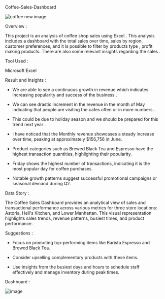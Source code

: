 Coffee-Sales-Dashboard 


 ![coffee new image](https://github.com/user-attachments/assets/dc822d6a-1fea-4a16-a4d2-a79a4b52ce8f)


Overview :

This project is an analysis of coffee shop sales using Excel . This analysis includes a dashboard with the total sales over time, sales by region, customer preferences, and it is possible to  filter by products type , profit making products. There are also some relevant insights  regarding the sales . 





Tool Used :

Microsoft Excel 





Result and Insights :

 - We are able to see a continuous growth in revenue which indicates increasing popularity and success of the business .
   
 - We can see drastic increment in the revenue in the month of May indicating that people are visiting the cafes often or in more numbers .
   
 - This could be due to holiday season and we should be prepared for this trend next year .


 - I have noticed that the Monthly revenue showcases a steady increase over time, peaking at approximately $156,756 in June.

 - Product categories such as Brewed Black Tea and Espresso have the highest transaction quantities, highlighting their popularity.

 - Friday shows the highest number of transactions, indicating it is the most popular day for coffee purchases.

 - Notable growth patterns suggest successful promotional campaigns or seasonal demand during Q2.

   
   




Data Story :

The Coffee Sales Dashboard provides an analytical view of sales and transactional performance across various metrics for three store locations: Astoria, Hell's Kitchen, and Lower Manhattan. This visual representation highlights sales trends, revenue patterns, busiest times, and product performance.




Suggestions :

 - Focus on promoting top-performing items like Barista Espresso and Brewed Black Tea.
   
 - Consider upselling complementary products with these items.

 - Use insights from the busiest days and hours to schedule staff effectively and manage inventory during peak times.

Dashboard :
 

![image](https://github.com/user-attachments/assets/9eecfed8-f9e9-40c6-8cc6-c974a58e9c3b)













